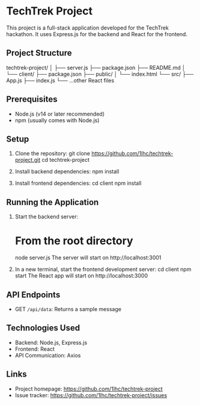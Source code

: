 # TechTrek Project
This project is a full-stack application developed for the TechTrek hackathon. It uses Express.js for the backend and React for the frontend.

## Project Structure
techtrek-project/
│
├── server.js
├── package.json
├── README.md
│
└── client/
    ├── package.json
    ├── public/
    │   └── index.html
    └── src/
        ├── App.js
        ├── index.js
        └── ...other React files

## Prerequisites
- Node.js (v14 or later recommended)
- npm (usually comes with Node.js)

## Setup
1. Clone the repository:
   git clone https://github.com/1lhc/techtrek-project.git
   cd techtrek-project

2. Install backend dependencies:
   npm install

3. Install frontend dependencies:
   cd client
   npm install

## Running the Application
1. Start the backend server:
   # From the root directory
   node server.js
   The server will start on http://localhost:3001

2. In a new terminal, start the frontend development server:
   cd client
   npm start
   The React app will start on http://localhost:3000

## API Endpoints
- GET `/api/data`: Returns a sample message

## Technologies Used
- Backend: Node.js, Express.js
- Frontend: React
- API Communication: Axios

## Links
- Project homepage: https://github.com/1lhc/techtrek-project
- Issue tracker: https://github.com/1lhc/techtrek-project/issues
